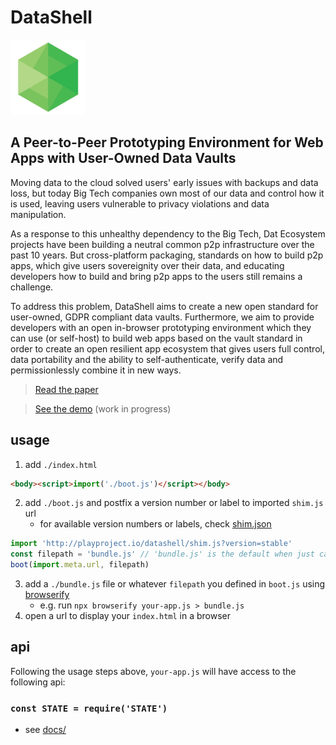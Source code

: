 # DataShell 

<img src="logo/datashell-logo.png" width="120" height="120">

## A Peer-to-Peer Prototyping Environment for Web Apps with User-Owned Data Vaults

Moving data to the cloud solved users' early issues with backups and data loss, but today Big Tech companies own most of our data and control how it is used, leaving users vulnerable to privacy violations and data manipulation.

As a response to this unhealthy dependency to the Big Tech, Dat Ecosystem projects have been building a neutral common p2p infrastructure over the past 10 years. But cross-platform packaging, standards on how to build p2p apps, which give users sovereignity over their data, and educating developers how to build and bring p2p apps to the users still remains a challenge.

To address this problem, DataShell aims to create a new open standard for user-owned, GDPR compliant data vaults. Furthermore, we aim to provide developers with an open in-browser prototyping environment which they can use (or self-host) to build web apps based on the vault standard in order to create an open resilient app ecosystem that gives users full control, data portability and the ability to self-authenticate, verify data and permissionlessly combine it in new ways. 

> [Read the paper](https://github.com/playproject-io/datashell/blob/main/paper/paper.pdf)

> [See the demo](https://playproject-io.github.io/datashell) (work in progress)

## usage
1. add `./index.html`
```html
<body><script>import('./boot.js')</script></body>
```
2. add `./boot.js` and postfix a version number or label to imported `shim.js` url
   * for available version numbers or labels, check [shim.json](http://playproject.io/datashell/shim.json)
```js
import 'http://playproject.io/datashell/shim.js?version=stable'
const filepath = 'bundle.js' // 'bundle.js' is the default when just calling boot(import.meta.url)
boot(import.meta.url, filepath)
```
3. add a `./bundle.js` file or whatever `filepath` you defined in `boot.js` using [browserify](https://www.npmjs.com/package/browserify)
   * e.g. run `npx browserify your-app.js > bundle.js`
4. open a url to display your `index.html` in a browser

## api
Following the usage steps above, `your-app.js` will have access to the following api:
### `const STATE = require('STATE')`
* see [docs/](https://github.com/playproject-io/datashell/tree/main/docs)
